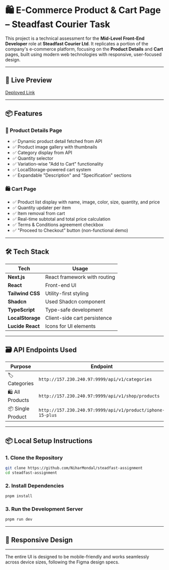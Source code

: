 # 🛍️ E-Commerce Product & Cart Page – Steadfast Courier Task

This project is a technical assessment for the **Mid-Level Front-End Developer** role at **Steadfast Courier Ltd**. It replicates a portion of the company's e-commerce platform, focusing on the **Product Details** and **Cart** pages, built using modern web technologies with responsive, user-focused design.

---

## 🔗 Live Preview

[Deployed Link](https://steadfast-assignment-eight.vercel.app/)

---

## 📦 Features

### 🛒 Product Details Page

-   ✅ Dynamic product detail fetched from API
-   ✅ Product image gallery with thumbnails
-   ✅ Category display from API
-   ✅ Quantity selector
-   ✅ Variation-wise "Add to Cart" functionality
-   ✅ LocalStorage-powered cart system
-   ✅ Expandable "Description" and "Specification" sections

### 🛍️ Cart Page

-   ✅ Product list display with name, image, color, size, quantity, and price
-   ✅ Quantity updater per item
-   ✅ Item removal from cart
-   ✅ Real-time subtotal and total price calculation
-   ✅ Terms & Conditions agreement checkbox
-   ✅ "Proceed to Checkout" button (non-functional demo)

---

## 🛠️ Tech Stack

| Tech             | Usage                        |
| ---------------- | ---------------------------- |
| **Next.js**      | React framework with routing |
| **React**        | Front-end UI                 |
| **Tailwind CSS** | Utility-first styling        |
| **Shadcn**       | Used Shadcn component        |
| **TypeScript**   | Type-safe development        |
| **LocalStorage** | Client-side cart persistence |
| **Lucide React** | Icons for UI elements        |

---

## 🗃️ API Endpoints Used

| Purpose           | Endpoint                                                   |
| ----------------- | ---------------------------------------------------------- |
| 🏷️ Categories     | `http://157.230.240.97:9999/api/v1/categories`             |
| 🛍️ All Products   | `http://157.230.240.97:9999/api/v1/shop/products`          |
| 📦 Single Product | `http://157.230.240.97:9999/api/v1/product/iphone-15-plus` |

---

## 📦 Local Setup Instructions

### 1. Clone the Repository

```bash
git clone https://github.com/NiharMondal/steadfast-assignment
cd steadfast-assignment
```

### 2. Install Dependencies

```bash
pnpm install
```

### 3. Run the Development Server

```bash
pnpm run dev
```

---

## 📱 Responsive Design

---

The entire UI is designed to be mobile-friendly and works seamlessly across device sizes, following the Figma design specs.
